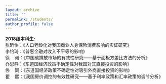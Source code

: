```yaml
---
layout: archive
title: ""
permalink: /students/
author_profile: false
---
```


<strong>2018级本科生:</strong>
<br>张昕怡：《人口老龄化对我国商业人身保险消费影响的实证研究》
<br>李怡琦：《普惠金融对收入不平等的影响》
<br>徐&nbsp;&nbsp;&nbsp;&nbsp;诺：《中国碳排放市场的有效性研究——基于面板方差比方法的分析》
<br>乔思静：《东道国经济政策不确定性对我国对其直接投资的影响》
<br>佟&nbsp;&nbsp;&nbsp;&nbsp;同：《东道国经济政策不确定性对吸引外商直接投资的影响》
<br>瞿&nbsp;&nbsp;&nbsp;&nbsp;熙：《我国房价调控的有效性研究——基于利率政策和汇率政策的调节分析》